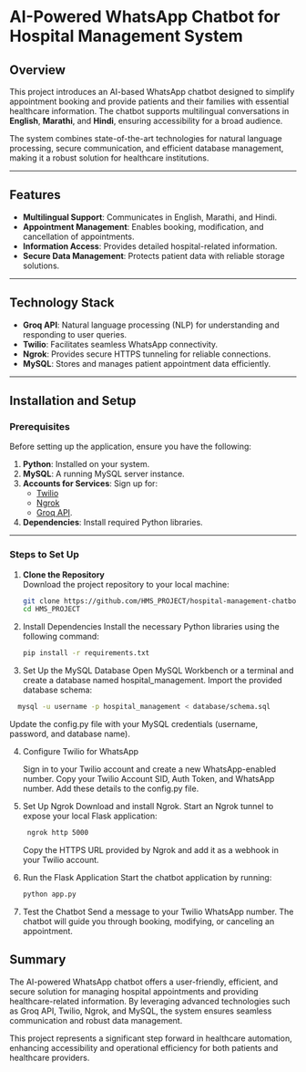 # AI-Powered WhatsApp Chatbot for Hospital Management System  

## Overview  
This project introduces an AI-based WhatsApp chatbot designed to simplify appointment booking and provide patients and their families with essential healthcare information. The chatbot supports multilingual conversations in **English**, **Marathi**, and **Hindi**, ensuring accessibility for a broad audience.  

The system combines state-of-the-art technologies for natural language processing, secure communication, and efficient database management, making it a robust solution for healthcare institutions.  

---

## Features  
- **Multilingual Support**: Communicates in English, Marathi, and Hindi.  
- **Appointment Management**: Enables booking, modification, and cancellation of appointments.  
- **Information Access**: Provides detailed hospital-related information.  
- **Secure Data Management**: Protects patient data with reliable storage solutions.  

---

## Technology Stack  
- **Groq API**: Natural language processing (NLP) for understanding and responding to user queries.  
- **Twilio**: Facilitates seamless WhatsApp connectivity.  
- **Ngrok**: Provides secure HTTPS tunneling for reliable connections.  
- **MySQL**: Stores and manages patient appointment data efficiently.  

---

## Installation and Setup  

### Prerequisites  
Before setting up the application, ensure you have the following:  
1. **Python**: Installed on your system.  
2. **MySQL**: A running MySQL server instance.  
3. **Accounts for Services**: Sign up for:  
   - [Twilio](https://www.twilio.com/)  
   - [Ngrok](https://ngrok.com/)  
   - [Groq API](https://groq.com/).  
4. **Dependencies**: Install required Python libraries.  

---

### Steps to Set Up  

1. **Clone the Repository**  
   Download the project repository to your local machine:  
   ```bash
   git clone https://github.com/HMS_PROJECT/hospital-management-chatbot.git
   cd HMS_PROJECT
2. Install Dependencies
   Install the necessary Python libraries using the following command:
   ```bash
   pip install -r requirements.txt
3. Set Up the MySQL Database
  Open MySQL Workbench or a terminal and create a database named hospital_management.
  Import the provided database schema:
  ```bash
    mysql -u username -p hospital_management < database/schema.sql
  ```
  Update the config.py file with your MySQL credentials (username, password, and database name).
  
4. Configure Twilio for WhatsApp

   Sign in to your Twilio account and create a new WhatsApp-enabled number.
   Copy your Twilio Account SID, Auth Token, and WhatsApp number.
   Add these details to the config.py file.
5. Set Up Ngrok
   Download and install Ngrok.
   Start an Ngrok tunnel to expose your local Flask application:
   ```bash
    ngrok http 5000
   ```
   Copy the HTTPS URL provided by Ngrok and add it as a webhook in your Twilio account.
6. Run the Flask Application
   Start the chatbot application by running:
   ``` bash
   python app.py
   ```
   
7. Test the Chatbot
   Send a message to your Twilio WhatsApp number.
   The chatbot will guide you through booking, modifying, or canceling an appointment.

## Summary
The AI-powered WhatsApp chatbot offers a user-friendly, efficient, and secure solution for managing hospital appointments and providing healthcare-related information. By leveraging advanced technologies such as Groq API, Twilio, Ngrok, and MySQL, the system ensures seamless communication and robust data management.

This project represents a significant step forward in healthcare automation, enhancing accessibility and operational efficiency for both patients and healthcare providers.
